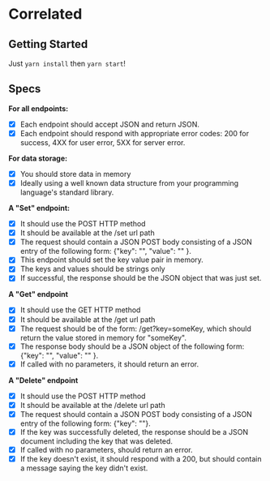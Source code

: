 # Correlated

## Getting Started

Just `yarn install` then `yarn start`!

## Specs

**For all endpoints:**
  * [x] Each endpoint should accept JSON and return JSON.
  * [x] Each endpoint should respond with appropriate error codes: 200 for success, 4XX for user error, 5XX for server error.

**For data storage:**
  * [x] You should store data in memory
  * [x] Ideally using a well known data structure from your programming language's standard library.

**A "Set" endpoint:**
  * [x] It should use the POST HTTP method
  * [x] It should be available at the /set url path
  * [x] The request should contain a JSON POST body consisting of a JSON entry of the following form: {"key": "<some key>", "value": "<string value>" }.
  * [x] This endpoint should set the key value pair in memory.
  * [x] The keys and values should be strings only
  * [x] If successful, the response should be the JSON object that was just set.

**A "Get" endpoint**
  * [x] It should use the GET HTTP method
  * [x] It should be available at the /get url path
  * [x] The request should be of the form: /get?key=someKey, which should return the value stored in memory for "someKey".
  * [x] The response body should be a JSON object of the following form: {"key": "<some key>", "value": "<string value>" }.
  * [x] If called with no parameters, it should return an error.

**A "Delete" endpoint**
  * [x] It should use the POST HTTP method
  * [x] It should be available at the /delete url path
  * [x] The request should contain a JSON POST body consisting of a JSON entry of the following form: {"key": "<some key>"}.
  * [x] If the key was successfully deleted, the response should be a JSON document including the key that was deleted.
  * [x] If called with no parameters, should return an error.
  * [x] If the key doesn't exist, it should respond with a 200, but should contain a message saying the key didn't exist.
